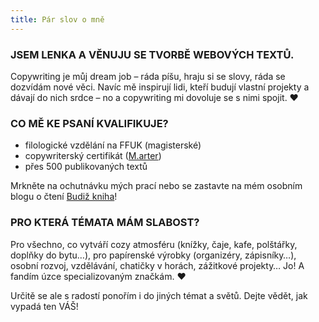 ```yaml
---
title: Pár slov o mně
---
```

### JSEM LENKA A VĚNUJU SE TVORBĚ WEBOVÝCH TEXTŮ.

Copywriting je můj dream job – ráda píšu, hraju si se slovy, ráda se dozvídám nové věci. Navíc mě inspirují lidi, kteří budují vlastní projekty a dávají do nich srdce – no a copywriting mi dovoluje se s nimi spojit. ♥

### CO MĚ KE PSANÍ KVALIFIKUJE?

* filologické vzdělání na FFUK (magisterské)
* copywriterský certifikát ([M.arter](https://app.openbadges.me/view/#!/badge?badgeid=553029d5-0687-4237-9843-0efadc6999b0&includeSocials=true))
* přes 500 publikovaných textů

Mrkněte na ochutnávku mých prací nebo se zastavte na mém osobním blogu o čtení [Budiž kniha](https://www.budizkniha.cz/)!

### PRO KTERÁ TÉMATA MÁM SLABOST?

Pro všechno, co vytváří cozy atmosféru (knížky, čaje, kafe, polštářky, doplňky do bytu…), pro papírenské výrobky (organizéry, zápisníky…), osobní rozvoj, vzdělávání, chatičky v horách, zážitkové projekty… Jo! A fandím úzce specializovaným značkám. ♥ 

Určitě se ale s radostí ponořím i do jiných témat a světů. Dejte vědět, jak vypadá ten VÁŠ!
